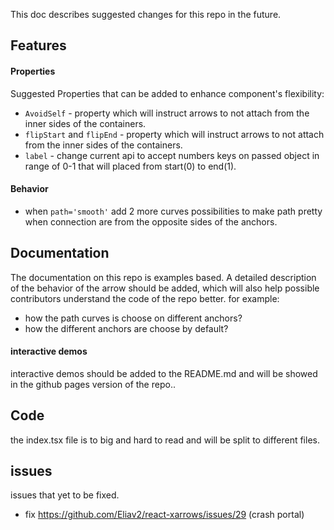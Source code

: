 This doc describes suggested changes for this repo in the future. 

## Features
#### Properties
Suggested Properties that can be added to enhance component's flexibility:
- `AvoidSelf` - property which will instruct arrows to not attach from the inner sides of the containers.
- `flipStart` and `flipEnd` - property which will instruct arrows to not attach from the inner sides of the containers.
- `label` - change current api to accept numbers keys on passed object in range of 0-1 that will placed from start(0) to end(1).
#### Behavior 
- when `path='smooth'` add 2 more curves possibilities to make path pretty when connection are from the opposite sides of the anchors.

## Documentation
The documentation on this repo is examples based. A detailed description of the behavior of the arrow should be added, which will also help possible contributors understand the code of the repo better.
for example:
- how the path curves is choose on different anchors?
- how the different anchors are choose by default?

#### interactive demos
interactive demos should be added to the README.md and will be showed in the github pages version of the repo..
 
## Code
the index.tsx file is to big and hard to read and will be split to different files.

## issues
issues that yet to be fixed.
- fix https://github.com/Eliav2/react-xarrows/issues/29 (crash portal)
